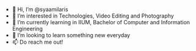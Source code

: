 - 👋 Hi, I’m @syaamilaris
- 👀 I’m interested in Technologies, Video Editing and Photography
- 🌱 I’m currently learning in IIUM, Bachelor of Computer and Information Engineering
- 💞️ I’m looking to learn something new everyday
- 📫 Do reach me out!

<!---
syaamilaris/syaamilaris is a ✨ special ✨ repository because its `README.md` (this file) appears on your GitHub profile.
You can click the Preview link to take a look at your changes.
--->

